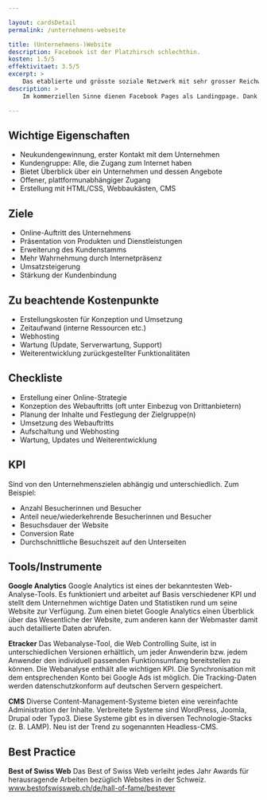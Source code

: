 ```yaml
---

layout: cardsDetail
permalink: /unternehmens-webseite

title: (Unternehmens-)Website
description: Facebook ist der Platzhirsch schlechthin.
kosten: 1.5/5
effektivitaet: 3.5/5
excerpt: >
    Das etablierte und grösste soziale Netzwerk mit sehr grosser Reichweite.
description: >
    Im kommerziellen Sinne dienen Facebook Pages als Landingpage. Dank «Page-Tabs» sowie einem Call-to-Action-Button kann auf Buchungstools, Telefonnummern, Messenger oder Websites verlinkt werden. Auf der Facebook Page werden Posts in vielen möglichen Formaten mit der Community geteilt. Zusätzlich kann mit Hilfe von «Sponsored Content» Reichweite für Posts eingekauft werden.

---
```


## Wichtige Eigenschaften
- Neukundengewinnung, erster Kontakt mit dem Unternehmen
- Kundengruppe: Alle, die Zugang zum Internet haben
- Bietet Überblick über ein Unternehmen und dessen Angebote
- Offener, plattformunabhängiger Zugang
- Erstellung mit HTML/CSS, Webbaukästen, CMS

## Ziele
- Online-Auftritt des Unternehmens
- Präsentation von Produkten und Dienstleistungen
- Erweiterung des Kundenstamms
- Mehr Wahrnehmung durch Internetpräsenz
- Umsatzsteigerung
- Stärkung der Kundenbindung

## Zu beachtende Kostenpunkte
- Erstellungskosten für Konzeption und Umsetzung
- Zeitaufwand (interne Ressourcen etc.)
- Webhosting
- Wartung (Update, Serverwartung, Support)
- Weiterentwicklung zurückgestellter Funktionalitäten

## Checkliste
- Erstellung einer Online-Strategie
- Konzeption des Webauftritts (oft unter Einbezug von Drittanbietern)
- Planung der Inhalte und Festlegung der Zielgruppe(n)
- Umsetzung des Webauftritts
- Aufschaltung und Webhosting
- Wartung, Updates und Weiterentwicklung

## KPI
Sind von den Unternehmenszielen abhängig und unterschiedlich. Zum Beispiel:
- Anzahl Besucherinnen und Besucher
- Anteil neue/wiederkehrende Besucherinnen und Besucher
- Besuchsdauer der Website
- Conversion Rate
- Durchschnittliche Besuchszeit auf den Unterseiten

## Tools/Instrumente

**Google Analytics**
Google Analytics ist eines der bekanntesten Web-Analyse-Tools. Es funktioniert und arbeitet auf Basis verschiedener KPI und stellt dem Unternehmen wichtige Daten und Statistiken rund um seine Website zur Verfügung. Zum einen bietet Google Analytics einen Überblick über das Wesentliche der Website, zum anderen kann der Webmaster damit auch detaillierte Daten abrufen.

**Etracker**
Das Webanalyse-Tool, die Web Controlling Suite, ist in unterschiedlichen Versionen erhältlich, um jeder Anwenderin bzw. jedem Anwender den individuell passenden Funktionsumfang bereitstellen zu können. Die Webanalyse enthält alle wichtigen KPI. Die Synchronisation mit dem entsprechenden Konto bei Google Ads ist möglich. Die Tracking-Daten werden datenschutzkonform auf deutschen Servern gespeichert.

**CMS**
Diverse Content-Management-Systeme bieten eine vereinfachte Administration der Inhalte. Verbreitete Systeme sind WordPress, Joomla, Drupal oder Typo3. Diese Systeme gibt es in diversen Technologie-Stacks (z. B. LAMP). Neu ist der Trend zu sogenannten Headless-CMS.

## Best Practice

**Best of Swiss Web**
Das Best of Swiss Web verleiht jedes Jahr Awards für herausragende Arbeiten bezüglich Websites in der Schweiz.
www.bestofswissweb.ch/de/hall-of-fame/bestever